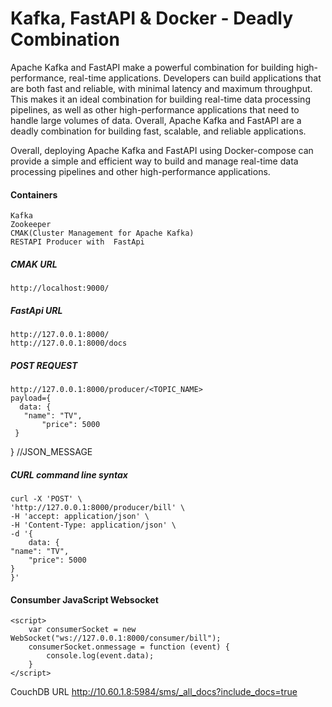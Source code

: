 
# Kafka, FastAPI & Docker - Deadly Combination

Apache Kafka and FastAPI make a powerful combination for building high-performance, real-time applications. Developers can build applications that are both fast and reliable, with minimal latency and maximum throughput. This makes it an ideal combination for building real-time data processing pipelines, as well as other high-performance applications that need to handle large volumes of data. Overall, Apache Kafka and FastAPI are a deadly combination for building fast, scalable, and reliable applications.

Overall, deploying Apache Kafka and FastAPI using Docker-compose can provide a simple and efficient way to build and manage real-time data processing pipelines and other high-performance applications.


#### Containers
	Kafka
	Zookeeper
	CMAK(Cluster Management for Apache Kafka)
	RESTAPI Producer with  FastApi

##### CMAK URL
    http://localhost:9000/

##### FastApi URL
    http://127.0.0.1:8000/
    http://127.0.0.1:8000/docs

##### POST REQUEST
    http://127.0.0.1:8000/producer/<TOPIC_NAME>
    payload={ 
      data: { 
	   "name": "TV",
           "price": 5000
	 } 
   } //JSON_MESSAGE

##### CURL command line syntax
    curl -X 'POST' \
    'http://127.0.0.1:8000/producer/bill' \
    -H 'accept: application/json' \
    -H 'Content-Type: application/json' \
    -d '{
    	data: { 
	"name": "TV",
        "price": 5000
	}
    }'


#### Consumber JavaScript Websocket

    <script>
        var consumerSocket = new WebSocket("ws://127.0.0.1:8000/consumer/bill");
        consumerSocket.onmessage = function (event) {
            console.log(event.data);
        }
    </script>



CouchDB URL
http://10.60.1.8:5984/sms/_all_docs?include_docs=true




